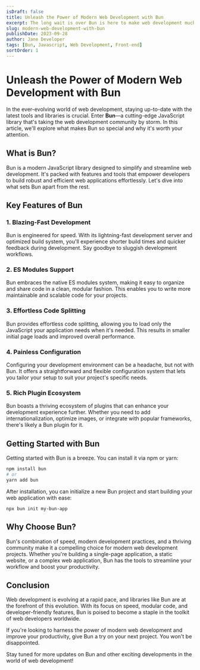 ```yaml
---
isDraft: false
title: Unleash the Power of Modern Web Development with Bun
excerpt: The long wait is over Bun is here to make web development much easier!
slug: modern-web-development-with-bun
publishDate: 2023-09-28
author: Jane Developer
tags: [Bun, Javascript, Web Development, Front-end]
sortOrder: 1
---
```


# Unleash the Power of Modern Web Development with Bun

In the ever-evolving world of web development, staying up-to-date with the latest tools and libraries is crucial. Enter **Bun**—a cutting-edge JavaScript library that's taking the web development community by storm. In this article, we'll explore what makes Bun so special and why it's worth your attention.

## What is Bun?

Bun is a modern JavaScript library designed to simplify and streamline web development. It's packed with features and tools that empower developers to build robust and efficient web applications effortlessly. Let's dive into what sets Bun apart from the rest.

## Key Features of Bun

### 1. **Blazing-Fast Development**

Bun is engineered for speed. With its lightning-fast development server and optimized build system, you'll experience shorter build times and quicker feedback during development. Say goodbye to sluggish development workflows.

### 2. **ES Modules Support**

Bun embraces the native ES modules system, making it easy to organize and share code in a clean, modular fashion. This enables you to write more maintainable and scalable code for your projects.

### 3. **Effortless Code Splitting**

Bun provides effortless code splitting, allowing you to load only the JavaScript your application needs when it's needed. This results in smaller initial page loads and improved overall performance.

### 4. **Painless Configuration**

Configuring your development environment can be a headache, but not with Bun. It offers a straightforward and flexible configuration system that lets you tailor your setup to suit your project's specific needs.

### 5. **Rich Plugin Ecosystem**

Bun boasts a thriving ecosystem of plugins that can enhance your development experience further. Whether you need to add internationalization, optimize images, or integrate with popular frameworks, there's likely a Bun plugin for it.

## Getting Started with Bun

Getting started with Bun is a breeze. You can install it via npm or yarn:

```bash
npm install bun
# or
yarn add bun
```

After installation, you can initialize a new Bun project and start building your web application with ease:

`npx bun init my-bun-app`

## Why Choose Bun?

Bun's combination of speed, modern development practices, and a thriving community make it a compelling choice for modern web development projects. Whether you're building a single-page application, a static website, or a complex web application, Bun has the tools to streamline your workflow and boost your productivity.


## Conclusion

Web development is evolving at a rapid pace, and libraries like Bun are at the forefront of this evolution. With its focus on speed, modular code, and developer-friendly features, Bun is poised to become a staple in the toolkit of web developers worldwide.

If you're looking to harness the power of modern web development and improve your productivity, give Bun a try on your next project. You won't be disappointed.

Stay tuned for more updates on Bun and other exciting developments in the world of web development!